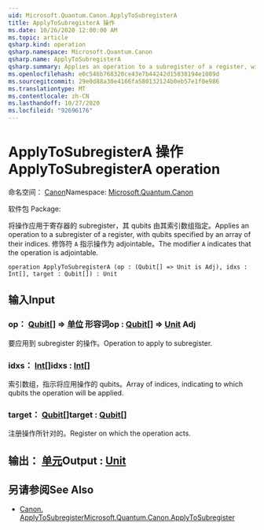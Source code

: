 ```yaml
---
uid: Microsoft.Quantum.Canon.ApplyToSubregisterA
title: ApplyToSubregisterA 操作
ms.date: 10/26/2020 12:00:00 AM
ms.topic: article
qsharp.kind: operation
qsharp.namespace: Microsoft.Quantum.Canon
qsharp.name: ApplyToSubregisterA
qsharp.summary: Applies an operation to a subregister of a register, with qubits specified by an array of their indices. The modifier `A` indicates that the operation is adjointable.
ms.openlocfilehash: e0c546b768320ce43e7b44242d15838194e1089d
ms.sourcegitcommit: 29e0d88a30e4166fa580132124b0eb57e1f0e986
ms.translationtype: MT
ms.contentlocale: zh-CN
ms.lasthandoff: 10/27/2020
ms.locfileid: "92696176"
---
```

# <a name="applytosubregistera-operation"></a><span data-ttu-id="05759-102">ApplyToSubregisterA 操作</span><span class="sxs-lookup"><span data-stu-id="05759-102">ApplyToSubregisterA operation</span></span>

<span data-ttu-id="05759-103">命名空间： [Canon](xref:Microsoft.Quantum.Canon)</span><span class="sxs-lookup"><span data-stu-id="05759-103">Namespace: [Microsoft.Quantum.Canon](xref:Microsoft.Quantum.Canon)</span></span>

<span data-ttu-id="05759-104">软件包 [](https://nuget.org/packages/)</span><span class="sxs-lookup"><span data-stu-id="05759-104">Package: [](https://nuget.org/packages/)</span></span>


<span data-ttu-id="05759-105">将操作应用于寄存器的 subregister，其 qubits 由其索引数组指定。</span><span class="sxs-lookup"><span data-stu-id="05759-105">Applies an operation to a subregister of a register, with qubits specified by an array of their indices.</span></span>
<span data-ttu-id="05759-106">修饰符 `A` 指示操作为 adjointable。</span><span class="sxs-lookup"><span data-stu-id="05759-106">The modifier `A` indicates that the operation is adjointable.</span></span>

```qsharp
operation ApplyToSubregisterA (op : (Qubit[] => Unit is Adj), idxs : Int[], target : Qubit[]) : Unit
```


## <a name="input"></a><span data-ttu-id="05759-107">输入</span><span class="sxs-lookup"><span data-stu-id="05759-107">Input</span></span>

### <a name="op--qubit--unit-adj"></a><span data-ttu-id="05759-108">op： [Qubit](xref:microsoft.quantum.lang-ref.qubit)[] => [单位](xref:microsoft.quantum.lang-ref.unit) 形容词</span><span class="sxs-lookup"><span data-stu-id="05759-108">op : [Qubit](xref:microsoft.quantum.lang-ref.qubit)[] => [Unit](xref:microsoft.quantum.lang-ref.unit) Adj</span></span>

<span data-ttu-id="05759-109">要应用到 subregister 的操作。</span><span class="sxs-lookup"><span data-stu-id="05759-109">Operation to apply to subregister.</span></span>


### <a name="idxs--int"></a><span data-ttu-id="05759-110">idxs： [Int](xref:microsoft.quantum.lang-ref.int)[]</span><span class="sxs-lookup"><span data-stu-id="05759-110">idxs : [Int](xref:microsoft.quantum.lang-ref.int)[]</span></span>

<span data-ttu-id="05759-111">索引数组，指示将应用操作的 qubits。</span><span class="sxs-lookup"><span data-stu-id="05759-111">Array of indices, indicating to which qubits the operation will be applied.</span></span>


### <a name="target--qubit"></a><span data-ttu-id="05759-112">target： [Qubit](xref:microsoft.quantum.lang-ref.qubit)[]</span><span class="sxs-lookup"><span data-stu-id="05759-112">target : [Qubit](xref:microsoft.quantum.lang-ref.qubit)[]</span></span>

<span data-ttu-id="05759-113">注册操作所针对的。</span><span class="sxs-lookup"><span data-stu-id="05759-113">Register on which the operation acts.</span></span>



## <a name="output--unit"></a><span data-ttu-id="05759-114">输出： [单元](xref:microsoft.quantum.lang-ref.unit)</span><span class="sxs-lookup"><span data-stu-id="05759-114">Output : [Unit](xref:microsoft.quantum.lang-ref.unit)</span></span>



## <a name="see-also"></a><span data-ttu-id="05759-115">另请参阅</span><span class="sxs-lookup"><span data-stu-id="05759-115">See Also</span></span>

- [<span data-ttu-id="05759-116">Canon. ApplyToSubregister</span><span class="sxs-lookup"><span data-stu-id="05759-116">Microsoft.Quantum.Canon.ApplyToSubregister</span></span>](xref:Microsoft.Quantum.Canon.ApplyToSubregister)